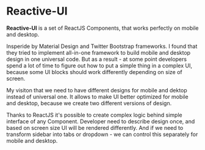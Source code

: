 # Reactive-UI

**Reactive-UI** is a set of ReactJS Components, that works perfectly on mobile and desktop.

Insperide by Material Design and Twitter Bootstrap frameworks.
I found that they tried to implement all-in-one framework to build mobile and desktop design in one universal code.
But as a result - at some point developers spend a lot of time to figure out how to put a simple thing in a complex UI, because some UI blocks should work differently depending on size of screen.

My visiton that we need to have different designs for mobile and dektop instead of universal one.
It allows to make UI better optimized for mobile and desktop, because we create two different versions of design.

Thanks to ReactJS it's possible to create complex logic behind simple interface of any Component.
Developer need to describe design once, and based on screen size UI will be rendered differently.
And if we need to transform sidebar into tabs or dropdown - we can control this separately for mobile and desktop.

